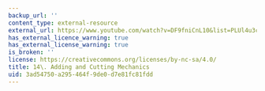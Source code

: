 ```yaml
---
backup_url: ''
content_type: external-resource
external_url: https://www.youtube.com/watch?v=DF9fniCnL10&list=PLUl4u3cNGP63YWzCDORR965yCmHiCKF9Z&index=15
has_external_licence_warning: true
has_external_license_warning: true
is_broken: ''
license: https://creativecommons.org/licenses/by-nc-sa/4.0/
title: 14\. Adding and Cutting Mechanics
uid: 3ad54750-a295-464f-9de0-d7e81fc81fdd
---
```

